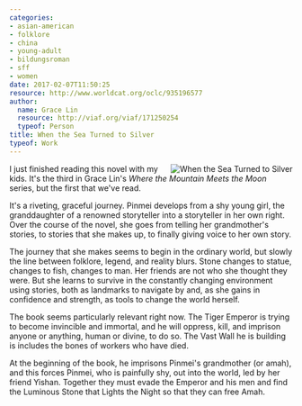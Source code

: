 ```yaml
---
categories:
- asian-american
- folklore
- china
- young-adult
- bildungsroman
- sff
- women
date: 2017-02-07T11:50:25
resource: http://www.worldcat.org/oclc/935196577
author:
  name: Grace Lin
  resource: http://viaf.org/viaf/171250254
  typeof: Person
title: When the Sea Turned to Silver
typeof: Work
---
```


<div style="float: right"><img src="cover.jpg" alt="When the Sea Turned to Silver"></div>

I just finished reading this novel with my kids. It's the third in Grace Lin's <em property="p:will_lead_to" resource="http://www.worldcat.org/oclc/244352627">Where the Mountain Meets the Moon</em> series, but the first that we've read.

It's a riveting, graceful journey. Pinmei develops from a shy young girl, the granddaughter of a renowned storyteller into a storyteller in her own right. Over the course of the novel, she goes from telling her grandmother's stories, to stories that she makes up, to finally giving voice to her own story.

The journey that she makes seems to begin in the ordinary world, but slowly the line between folklore, legend, and reality blurs. Stone changes to statue, changes to fish, changes to man. Her friends are not who she thought they were. But she learns to survive in the constantly changing environment using stories, both as landmarks to navigate by and, as she gains in confidence and strength, as tools to change the world herself.

The book seems particularly relevant right now. The Tiger Emperor is trying to become invincible and immortal, and he will oppress, kill, and imprison anyone or anything, human or divine, to do so. The Vast Wall he is building is includes the bones of workers who have died.

At the beginning of the book, he imprisons Pinmei's grandmother (or amah), and this forces Pinmei, who is painfully shy, out into the world, led by her friend Yishan. Together they must evade the Emperor and his men and find the Luminous Stone that Lights the Night so that they can free Amah.
